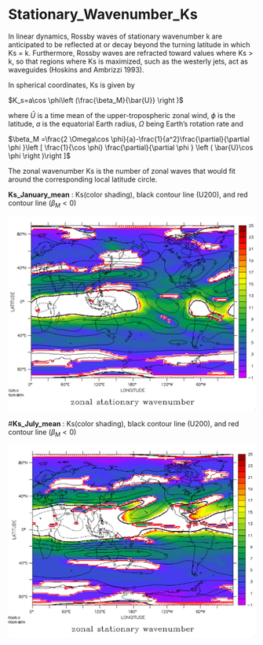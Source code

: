 # Stationary_Wavenumber_Ks

In linear dynamics, Rossby waves of stationary wavenumber k are anticipated to be reflected at or decay beyond the turning latitude in which Ks = k. 
Furthermore, Rossby waves are refracted toward values where Ks > k, 
so that regions where Ks is maximized, such as the westerly jets, act as waveguides (Hoskins and Ambrizzi 1993). 

In spherical coordinates, Ks is given by

$K_s=a\cos \phi\left (\frac{\beta_M}{\bar{U}} \right )$

where $\bar{U}$ is a time mean of the upper-tropospheric zonal wind, $\phi$ is the latitude, $a$ is the equatorial Earth radius, $\Omega$ being Earth’s rotation rate and

$\beta_M =\frac{2 \Omega\cos \phi}{a}-\frac{1}{a^2}\frac{\partial}{\partial \phi }\left [ \frac{1}{\cos \phi} \frac{\partial}{\partial \phi } \left ( \bar{U}\cos \phi \right )\right ]$

The zonal wavenumber Ks is the number of zonal waves that would fit around the corresponding local latitude circle.

**Ks_January_mean** :
Ks(color shading), black contour line (U200), and red contour line ($\beta_M < 0$)
<p align="center">
  <img src="Ks_January_mean.png" width="700">
</p>

#**Ks_July_mean** :
Ks(color shading), black contour line (U200), and red contour line ($\beta_M < 0$)
<p align="center">
  <img src="Ks_July_mean.png" width="700">
</p>
